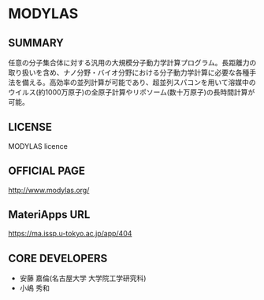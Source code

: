 # MODYLAS 

## SUMMARY 

 任意の分子集合体に対する汎用の大規模分子動力学計算プログラム。長距離力の取り扱いを含め、ナノ分野・バイオ分野における分子動力学計算に必要な各種手法を備える。高効率の並列計算が可能であり、超並列スパコンを用いて溶媒中のウイルス(約1000万原子)の全原子計算やリポソーム(数十万原子)の長時間計算が可能。

## LICENSE 

 MODYLAS licence

## OFFICIAL PAGE 

 http://www.modylas.org/

## MateriApps URL 

 https://ma.issp.u-tokyo.ac.jp/app/404

## CORE DEVELOPERS 

- <span class="st">安藤 嘉倫(名古屋大学 大学院工学研究科)
-  小嶋 秀和</span>
